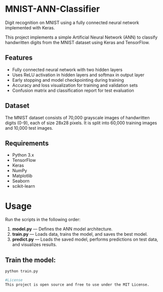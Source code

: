 # MNIST-ANN-Classifier
Digit recognition on MNIST using a fully connected neural network implemented with Keras.

This project implements a simple Artificial Neural Network (ANN) to classify handwritten digits from the MNIST dataset using Keras and TensorFlow.

## Features

- Fully connected neural network with two hidden layers
- Uses ReLU activation in hidden layers and softmax in output layer
- Early stopping and model checkpointing during training
- Accuracy and loss visualization for training and validation sets
- Confusion matrix and classification report for test evaluation

## Dataset

The MNIST dataset consists of 70,000 grayscale images of handwritten digits (0-9), each of size 28x28 pixels. It is split into 60,000 training images and 10,000 test images.

## Requirements

- Python 3.x
- TensorFlow
- Keras
- NumPy
- Matplotlib
- Seaborn
- scikit-learn

# Usage

Run the scripts in the following order:

1. **model.py** — Defines the ANN model architecture.  
2. **train.py** — Loads data, trains the model, and saves the best model.  
3. **predict.py** — Loads the saved model, performs predictions on test data, and visualizes results.

## Train the model:

```bash
python train.py

#License
This project is open source and free to use under the MIT License.




